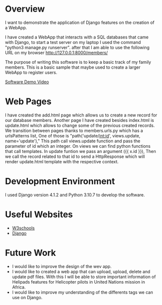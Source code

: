 # Overview

I want to demonstrate the application of Django features on the creation of a WebApp.

I have created a WebApp that interacts with a SQL databases that came with Django, to start a test server on my laptop I used the command "python3 manage.py runserver". after that I am able to use the following URL on my browser http://127.0.0.1:8000/members/

The purpose of writing this software is to keep a basic track of my family members. This is a basic sample that maybe used to create a larger WebApp to register users.

[Software Demo Video](https://youtu.be/gVQvVZ_cz3w)

# Web Pages

I have created the add.html page which allows us to create a new record for our database members. Another page I have created besides index.html is update.html which allows to change some of the previous created records. We transition between pages thanks to members.urls.py which has a urlsPatterns list, One of those is "path('update/<int:id>', views.update, name='update')," This path call views.update function and pass the parameter of id which an integer. On views we can find python functions that call templates. In update funtion we pass an argument ({{ x.id }}), Then we call the record related to that id to send a HttpResponse which will render update.html template with the respective context.

# Development Environment

I used Django version 4.1.2 and Python 3.10.7 to develop the software.

# Useful Websites

* [W3schools](https://www.w3schools.com/django/index.php)
* [Django](https://www.djangoproject.com)

# Future Work

* I would like to improve the design of the wev app.
* I would like to created a web app that can upload, upload, delete and update pdf files. With this I will be able to store important information of Helipads features for Helicopter pilots in United Nations mission in Africa.
* I would like to improve my understanding of the differents tags we can use on Django.